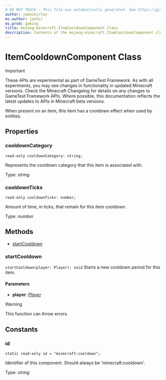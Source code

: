 ```yaml
---
# DO NOT TOUCH — This file was automatically generated. See https://github.com/Mojang/MinecraftApiDocsGenerator to modify descriptions, examples, etc.
author: jakeshirley
ms.author: jashir
ms.prod: gaming
title: mojang-minecraft.ItemCooldownComponent Class
description: Contents of the mojang-minecraft.ItemCooldownComponent class.
---
```

# ItemCooldownComponent Class
>[!IMPORTANT]
>These APIs are experimental as part of GameTest Framework. As with all experiments, you may see changes in functionality in updated Minecraft versions. Check the Minecraft Changelog for details on any changes to GameTest Framework APIs. Where possible, this documentation reflects the latest updates to APIs in Minecraft beta versions.

When present on an item, this item has a cooldown effect when used by entities.

## Properties

### **cooldownCategory**
`read-only cooldownCategory: string;`

Represents the cooldown category that this item is associated with.

Type: *string*

### **cooldownTicks**
`read-only cooldownTicks: number;`

Amount of time, in ticks, that remain for this item cooldown.

Type: *number*

## Methods
- [startCooldown](#startcooldown)

### **startCooldown**
`
startCooldown(player: Player): void
`
Starts a new cooldown period for this item.

#### **Parameters**
- **player**: [*Player*](Player.md)
> [!WARNING]
> This function can throw errors.

## Constants

### **id**
`static read-only id = "minecraft:cooldown";`

Identifier of this component. Should always be 'minecraft:cooldown'.

Type: *string*
